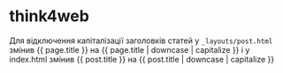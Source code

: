 # think4web

Для відключення капіталізації заголовків статей у `_layouts/post.html` змінив {{ page.title }} на {{ page.title | downcase | capitalize }} і у index.html змінив {{ post.title }} на {{ post.title | downcase | capitalize }}